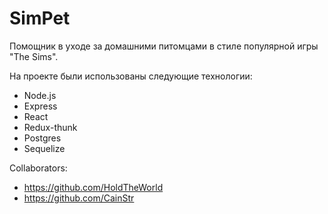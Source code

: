 # SimPet

Помощник в уходе за домашними питомцами в стиле популярной игры "The Sims".



На проекте были использованы следующие технологии:
- Node.js
- Express
- React
- Redux-thunk
- Postgres
- Sequelize

Collaborators: 
- https://github.com/HoldTheWorld 
- https://github.com/CainStr
